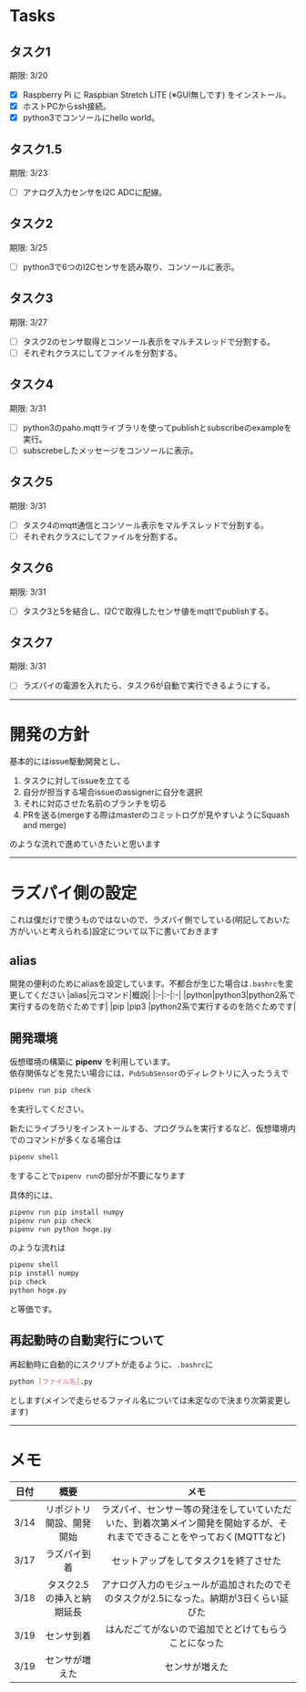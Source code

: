 # Tasks
## タスク1
期限: 3/20
- [x] Raspberry Pi に Raspbian Stretch LITE (※GUI無しです) をインストール。
- [x] ホストPCからssh接続。
- [x] python3でコンソールにhello world。
## タスク1.5
期限: 3/23
- [ ] アナログ入力センサをI2C ADCに配線。
## タスク2
期限: 3/25
- [ ] python3で6つのI2Cセンサを読み取り、コンソールに表示。
## タスク3
期限: 3/27
- [ ] タスク2のセンサ取得とコンソール表示をマルチスレッドで分割する。
- [ ] それぞれクラスにしてファイルを分割する。
## タスク4
期限: 3/31
- [ ] python3のpaho.mqttライブラリを使ってpublishとsubscribeのexampleを実行。
- [ ] subscrebeしたメッセージをコンソールに表示。
## タスク5
期限: 3/31
- [ ] タスク4のmqtt通信とコンソール表示をマルチスレッドで分割する。
- [ ] それぞれクラスにしてファイルを分割する。
## タスク6
期限: 3/31
- [ ] タスク3と5を結合し、I2Cで取得したセンサ値をmqttでpublishする。
## タスク7
期限: 3/31
- [ ] ラズパイの電源を入れたら、タスク6が自動で実行できるようにする。

---

# 開発の方針
基本的にはissue駆動開発とし、
1. タスクに対してissueを立てる
2. 自分が担当する場合issueのassignerに自分を選択
2. それに対応させた名前のブランチを切る
3. PRを送る(mergeする際はmasterのコミットログが見やすいようにSquash and merge)

のような流れで進めていきたいと思います

---

# ラズパイ側の設定
これは僕だけで使うものではないので、ラズパイ側でしている(明記しておいた方がいいと考えられる)設定について以下に書いておきます

## alias
開発の便利のためにaliasを設定しています。不都合が生じた場合は`.bashrc`を変更してください
|alias|元コマンド|概説|
|:-|:-|:-|
|python|python3|python2系で実行するのを防ぐためです|
|pip   |pip3   |python2系で実行するのを防ぐためです|

## 開発環境
仮想環境の構築に **pipenv** を利用しています。  
依存関係などを見たい場合には、`PubSubSensor`のディレクトリに入ったうえで
```bash
pipenv run pip check
```
を実行してください。

新たにライブラリをインストールする、プログラムを実行するなど、仮想環境内でのコマンドが多くなる場合は
```bash
pipenv shell
```
をすることで`pipenv run`の部分が不要になります

具体的には、
```bash
pipenv run pip install numpy
pipenv run pip check
pipenv run python hoge.py
```
のような流れは
```bash
pipenv shell
pip install numpy
pip check
python hoge.py
```
と等価です。

## 再起動時の自動実行について
再起動時に自動的にスクリプトが走るように、`.bashrc`に
```bash
python [ファイル名].py
```
とします(メインで走らせるファイル名については未定なので決まり次第変更します)


---

# メモ
|日付|概要|メモ|
|:-:|:-:|:-:|
|3/14|リポジトリ開設、開発開始|ラズパイ、センサー等の発注をしていていただいた、到着次第メイン開発を開始するが、それまでできることをやっておく(MQTTなど)|
|3/17|ラズパイ到着|セットアップをしてタスク1を終了させた|
|3/18|タスク2.5の挿入と納期延長|アナログ入力のモジュールが追加されたのでそのタスクが2.5になった。納期が3日くらい延びた|
|3/19|センサ到着|はんだごてがないので追加でとどけてもらうことになった|
|3/19|センサが増えた|センサが増えた|
